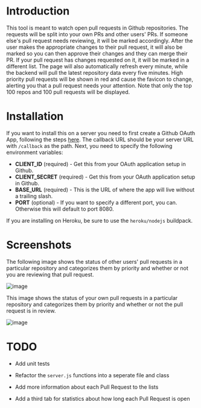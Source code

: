 # Introduction

This tool is meant to watch open pull requests in Github repositories. The requests will be split into your own PRs and other users' PRs. If someone else's pull request needs reviewing, it will be marked accordingly. After the user makes the appropriate changes to their pull request, it will also be marked so you can then approve their changes and they can merge their PR. If your pull request has changes requested on it, it will be marked in a different list. The page will also automatically refresh every minute, while the backend will pull the latest repository data every five minutes. High priority pull requests will be shown in red and cause the favicon to change, alerting you that a pull request needs your attention. Note that only the top 100 repos and 100 pull requests will be displayed.

# Installation

If you want to install this on a server you need to first create a Github OAuth App, following the steps [here](https://github.com/settings/developers). The callback URL should be your server URL with `/callback` as the path. Next, you need to specify the following environment variables:

- **CLIENT_ID** (required) - Get this from your OAuth application setup in Github.
- **CLIENT_SECRET** (required) - Get this from your OAuth application setup in Github.
- **BASE_URL** (required) - This is the URL of where the app will live without a trailing slash.
- **PORT** (optional) - If you want to specify a different port, you can. Otherwise this will default to port 8080.

If you are installing on Heroku, be sure to use the `heroku/nodejs` buildpack.

# Screenshots

The following image shows the status of other users' pull requests in a particular repository and categorizes them by priority and whether or not you are reviewing that pull request.

![image](https://user-images.githubusercontent.com/3160859/44317040-11790f80-a3fd-11e8-99d3-c3acb253cde4.png)

This image shows the status of your own pull requests in a particular repository and categorizes them by priority and whether or not the pull request is in review.

![image](https://user-images.githubusercontent.com/3160859/44317059-2d7cb100-a3fd-11e8-883c-3aea91993db1.png)

# TODO

- Add unit tests

- Refactor the `server.js` functions into a seperate file and class

- Add more information about each Pull Request to the lists

- Add a third tab for statistics about how long each Pull Request is open
